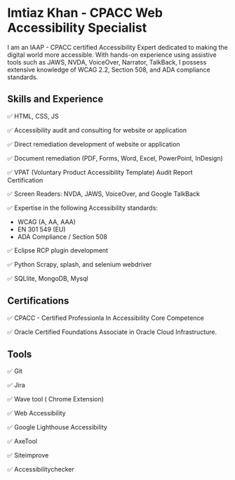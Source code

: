 
# Imtiaz Khan - CPACC Web Accessibility Specialist
I am an IAAP - CPACC certified Accessibility Expert dedicated to making the digital world more accessible. With hands-on experience using assistive tools such as JAWS, NVDA, VoiceOver, Narrator, TalkBack, I possess extensive knowledge of WCAG 2.2, Section 508, and ADA compliance standards. 

## Skills and Experience
✅  HTML, CSS, JS

✅  Accessibility audit and consulting for website or application

✅  Direct remediation development of website or application

✅  Document remediation (PDF, Forms, Word, Excel, PowerPoint, InDesign)

✅  VPAT (Voluntary Product Accessibility Template) Audit Report Certification

✅  Screen Readers: NVDA, JAWS, VoiceOver, and Google TalkBack

✅  Expertise in the following Accessibility standards:
  - WCAG (A, AA, AAA)
  - EN 301 549 (EU)
  - ADA Compliance / Section 508
    
✅  Eclipse RCP plugin development

✅  Python Scrapy, splash, and selenium webdriver

✅  SQLlite, MongoDB, Mysql

## Certifications
✅  CPACC - Certified Professionla In Accessibility Core Competence 

✅  Oracle Certified Foundations Associate in Oracle Cloud Infrastructure.

## Tools
✅ Git

✅ Jira

✅ Wave tool ( Chrome Extension)

✅ Web Accessibility

✅ Google Lighthouse Accessibility

✅ AxeTool

✅ Siteimprove

✅ Accessibilitychecker
